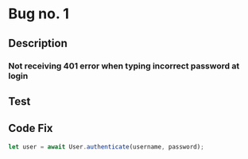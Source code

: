 # Bug no. 1

## Description

### Not receiving 401 error when typing incorrect password at login

## Test

###

## Code Fix

```JavaScript
let user = await User.authenticate(username, password);
```
